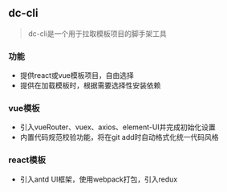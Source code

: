 ##  dc-cli

> dc-cli是一个用于拉取模板项目的脚手架工具

###  功能
* 提供react或vue模板项目，自由选择
* 提供在加载模板时，根据需要选择性安装依赖

###  vue模板
* 引入vueRouter、vuex、axios、element-UI并完成初始化设置
* 内置代码规范校验功能，将在git add时自动格式化统一代码风格

### react模板
* 引入antd UI框架，使用webpack打包，引入redux

